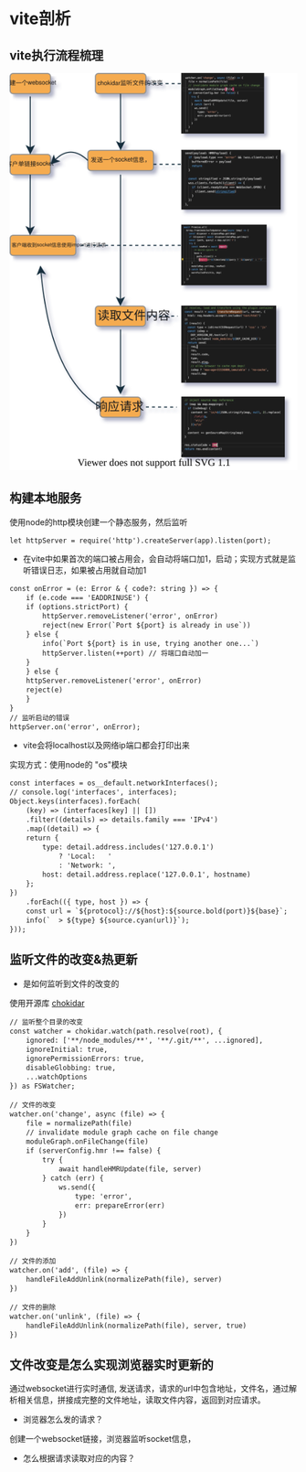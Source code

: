 # vite剖析

## vite执行流程梳理

![avatar](../assets/vite.svg)
## 构建本地服务

使用node的http模块创建一个静态服务，然后监听
```
let httpServer = require('http').createServer(app).listen(port);
```

- 在vite中如果首次的端口被占用会，会自动将端口加1，启动；实现方式就是监听错误日志，如果被占用就自动加1

```
const onError = (e: Error & { code?: string }) => {
    if (e.code === 'EADDRINUSE') {
    if (options.strictPort) {
        httpServer.removeListener('error', onError)
        reject(new Error(`Port ${port} is already in use`))
    } else {
        info(`Port ${port} is in use, trying another one...`)
        httpServer.listen(++port) // 将端口自动加一
    }
    } else {
    httpServer.removeListener('error', onError)
    reject(e)
    }
}
// 监听启动的错误
httpServer.on('error', onError); 
```

- vite会将localhost以及网络ip端口都会打印出来

实现方式：使用node的 "os"模块

```
const interfaces = os__default.networkInterfaces();
// console.log('interfaces', interfaces);
Object.keys(interfaces).forEach(
    (key) => (interfaces[key] || [])
    .filter((details) => details.family === 'IPv4')
    .map((detail) => {
    return {
        type: detail.address.includes('127.0.0.1')
            ? 'Local:   '
            : 'Network: ',
        host: detail.address.replace('127.0.0.1', hostname)
    };
})
    .forEach(({ type, host }) => {
    const url = `${protocol}://${host}:${source.bold(port)}${base}`;
    info(`  > ${type} ${source.cyan(url)}`);
}));
```
## 监听文件的改变&热更新

- 是如何监听到文件的改变的

使用开源库 [chokidar](https://www.npmjs.com/package/chokidar)

```
// 监听整个目录的改变
const watcher = chokidar.watch(path.resolve(root), {
    ignored: ['**/node_modules/**', '**/.git/**', ...ignored],
    ignoreInitial: true,
    ignorePermissionErrors: true,
    disableGlobbing: true,
    ...watchOptions
}) as FSWatcher;

// 文件的改变
watcher.on('change', async (file) => {
    file = normalizePath(file)
    // invalidate module graph cache on file change
    moduleGraph.onFileChange(file)
    if (serverConfig.hmr !== false) {
        try {
            await handleHMRUpdate(file, server)
        } catch (err) {
            ws.send({
                type: 'error',
                err: prepareError(err)
            })
        }
    }
})

// 文件的添加
watcher.on('add', (file) => {
    handleFileAddUnlink(normalizePath(file), server)
})

// 文件的删除
watcher.on('unlink', (file) => {
    handleFileAddUnlink(normalizePath(file), server, true)
})
```
## 文件改变是怎么实现浏览器实时更新的

通过websocket进行实时通信, 发送请求，请求的url中包含地址，文件名，通过解析相关信息，拼接成完整的文件地址，读取文件内容，返回到对应请求。

- 浏览器怎么发的请求？

创建一个websocket链接，浏览器监听socket信息，      

- 怎么根据请求读取对应的内容？

